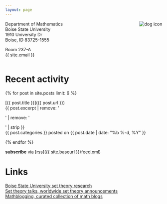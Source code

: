 ```yaml
---
layout: page
---
```


<img style="float:right;margin-left:10px" src="{{ site.baseurl }}/assets/dogsquaresmall.png" alt="dog icon" />

Department of Mathematics  
Boise State University  
1910 University Dr  
Boise, ID 83725-1555  

Room 237-A  
{{ site.email }}

<div style="clear:both"></div>

# Recent activity

{% for post in site.posts limit: 6 %}

[{{ post.title }}]({{ post.url }})  
{{ post.excerpt | remove: '<p>' | remove: '</p>' | strip }}  
<span class="post-meta"><span class="category_name">{{ post.categories }}</span> posted on {{ post.date | date: "%b %-d, %Y" }}</span>

{% endfor %}

**subscribe** via [rss]({{ site.baseurl }}/feed.xml)

# Links

[Boise State University set theory research](https://math.boisestate.edu/research/settheory)  
[Set theory talks, worldwide set theory announcements](http://settheory.mathtalks.org)  
[Mathblogging, curated collection of math blogs](https://mathblogging.org)
